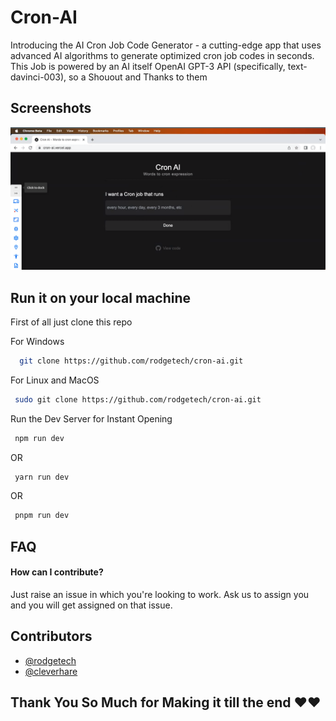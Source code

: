 
# Cron-AI

Introducing the AI Cron Job Code Generator - a cutting-edge app that uses advanced AI algorithms to generate optimized cron job codes in seconds. This Job is powered by an AI itself OpenAI GPT-3 API (specifically, text-davinci-003), so a Shouout and Thanks to them
## Screenshots

![App Screenshot](desktop.png)


## Run it on your local machine

First of all just clone this repo 

For Windows

```bash
  git clone https://github.com/rodgetech/cron-ai.git
```

For Linux and MacOS
```bash
 sudo git clone https://github.com/rodgetech/cron-ai.git
```

Run the Dev Server for Instant Opening
```bash
 npm run dev
```
OR
```bash
 yarn run dev
```

OR
```bash
 pnpm run dev
```
## FAQ

#### How can I contribute?

Just raise an issue in which you're looking to work. Ask us to assign you and you will get assigned on that issue. 


## Contributors

- [@rodgetech](https://www.github.com/rodgetech)
- [@cleverhare](https://www.github.com/cleverhare)



## Thank You So Much for Making it till the end ❤️❤️

